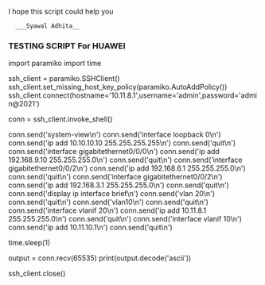 I hope this script could help you





      ___Syawal Adhita__




### TESTING SCRIPT For HUAWEI
import paramiko
import time


ssh_client = paramiko.SSHClient()
ssh_client.set_missing_host_key_policy(paramiko.AutoAddPolicy())
ssh_client.connect(hostname='10.11.8.1',username='admin',password='admin@2021')

conn = ssh_client.invoke_shell()


conn.send('system-view\n')
conn.send('interface loopback 0\n')
conn.send('ip add 10.10.10.10 255.255.255.255\n')
conn.send('quit\n')
conn.send('interface gigabitethernet0/0/0\n')
conn.send('ip add 192.168.9.10 255.255.255.0\n')
conn.send('quit\n')
conn.send('interface gigabitethernet0/0/2\n')
conn.send('ip add 192.168.6.1 255.255.255.0\n')
conn.send('quit\n')
conn.send('interface gigabitethernet0/0/2\n')
conn.send('ip add 192.168.3.1 255.255.255.0\n')
conn.send('quit\n')
conn.send('display ip interface brief\n')
conn.send('vlan 20\n')
conn.send('quit\n')
conn.send('vlan10\n')
conn.send('quit\n')
conn.send('interface vlanif 20\n')
conn.send('ip add 10.11.8.1 255.255.255.0\n')
conn.send('quit\n')
conn.send('interface vlanif 10\n')
conn.send('ip add 10.11.10.1\n')
conn.send('quit\n')

time.sleep(1)

output = conn.recv(65535)
print(output.decode('ascii'))

ssh_client.close()

